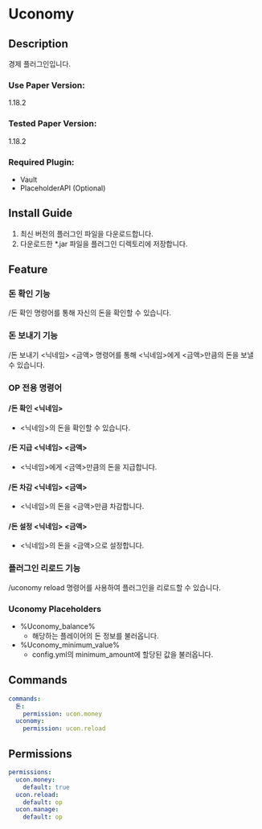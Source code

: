# Uconomy
## Description
경제 플러그인입니다.

### Use Paper Version:
1.18.2
### Tested Paper Version:
1.18.2
### Required Plugin:
- Vault
- PlaceholderAPI (Optional)
## Install Guide
1. 최신 버전의 플러그인 파일을 다운로드합니다.
2. 다운로드한 *.jar 파일을 플러그인 디렉토리에 저장합니다.
## Feature

### 돈 확인 기능
/돈 확인 명령어를 통해 자신의 돈을 확인할 수 있습니다.

### 돈 보내기 기능
/돈 보내기 <닉네임> <금액> 명령어를 통해 <닉네임>에게 <금액>만큼의 돈을 보낼 수 있습니다.

### OP 전용 명령어
#### /돈 확인 <닉네임>
- <닉네임>의 돈을 확인할 수 있습니다.

#### /돈 지급 <닉네임> <금액>
- <닉네임>에게 <금액>만큼의 돈을 지급합니다.

#### /돈 차감 <닉네임> <금액>
- <닉네임>의 돈을 <금액>만큼 차감합니다.

#### /돈 설정 <닉네임> <금액>
- <닉네임>의 돈을 <금액>으로 설정합니다.

### 플러그인 리로드 기능
/uconomy reload 명령어를 사용하여 플러그인을 리로드할 수 있습니다.

### Uconomy Placeholders
- %Uconomy_balance%
  - 해당하는 플레이어의 돈 정보를 불러옵니다.
- %Uconomy_minimum_value% 
  - config.yml의 minimum_amount에 할당된 값을 불러옵니다.

## Commands
```yaml
commands:
  돈:
    permission: ucon.money
  uconomy:
    permission: ucon.reload
```
## Permissions
```yaml
permissions:
  ucon.money:
    default: true
  ucon.reload:
    default: op
  ucon.manage:
    default: op
```